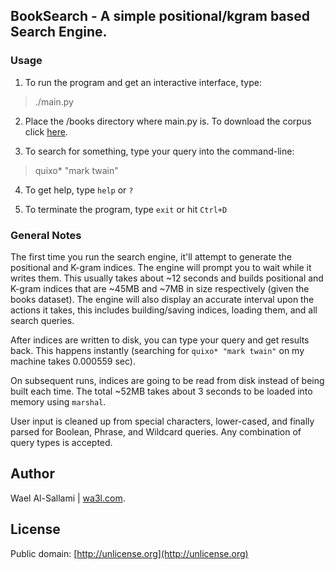 ## BookSearch - A simple positional/kgram based Search Engine.

### Usage
1. To run the program and get an interactive interface, type:
> ./main.py

2. Place the /books directory where main.py is. To download the corpus click [here](http://courses.cse.tamu.edu/caverlee/csce670/hw/books.zip).

3. To search for something, type your query into the command-line:
> quixo* "mark twain"

4. To get help, type `help` or `?`

5. To terminate the program, type `exit` or hit `Ctrl+D`

### General Notes
The first time you run the search engine, it'll attempt to generate the positional and K-gram indices. The engine will prompt you to wait while it writes them. This usually takes about ~12 seconds and builds positional and K-gram indices that are ~45MB and ~7MB in size respectively (given the books dataset). The engine will also display an accurate interval upon the actions it takes, this includes building/saving indices, loading them, and all search queries.

After indices are written to disk, you can type your query and get results back. This happens instantly (searching for `quixo* "mark twain"` on my machine takes 0.000559 sec).

On subsequent runs, indices are going to be read from disk instead of being built each time. The total ~52MB takes about 3 seconds to be loaded into memory using `marshal`.

User input is cleaned up from special characters, lower-cased, and finally parsed for Boolean, Phrase, and Wildcard queries. Any combination of query types is accepted.

Author
------
Wael Al-Sallami | [wa3l.com](http://wa3l.com).
  
License
-----
Public domain: [http://unlicense.org](http://unlicense.org)
